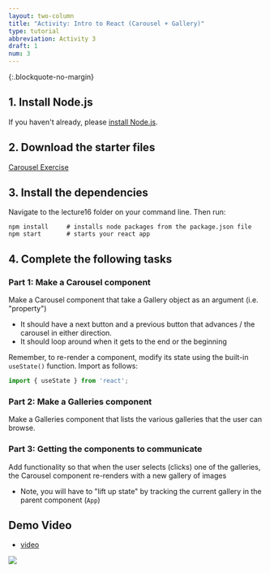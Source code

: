 ```yaml
---
layout: two-column
title: "Activity: Intro to React (Carousel + Gallery)"
type: tutorial
abbreviation: Activity 3
draft: 1
num: 3
---
```


{:.blockquote-no-margin}
## 1. Install Node.js
If you haven't already, please <a href="https://nodejs.org/en/download/">install Node.js</a>.

## 2. Download the starter files
<a href="/spring2025/course-files/lectures/lecture16.zip" class="nu-button">Carousel Exercise <i class="fas fa-download"></i></a>


## 3. Install the dependencies
Navigate to the lecture16 folder on your command line. Then run:

```shell
npm install     # installs node packages from the package.json file
npm start       # starts your react app
```

## 4. Complete the following tasks

### Part 1: Make a Carousel component 

Make a Carousel component that take a Gallery object as an argument (i.e. "property") 
* It should have a next button and a previous button that advances / the carousel in either direction.
* It should loop around when it gets to the end or the beginning

Remember, to re-render a component, modify its state using the built-in `useState()` function. Import as follows: 

```jsx
import { useState } from 'react';
```

### Part 2: Make a Galleries component 
Make a Galleries component that lists the various galleries that the user can browse.

### Part 3: Getting the components to communicate

Add functionality so that when the user selects (clicks) one of the galleries, the Carousel component re-renders with a new gallery of images

* Note, you will have to "lift up state" by tracking the current gallery in the parent component (`App`)

## Demo Video

* [video](https://drive.google.com/file/d/1RY2YnpCUm5Kuzv0W5HZ_cEH3HvyG066J/view?usp=sharing)


<img class="large frame" src="/spring2025/assets/images/lectures/intro-react.gif">